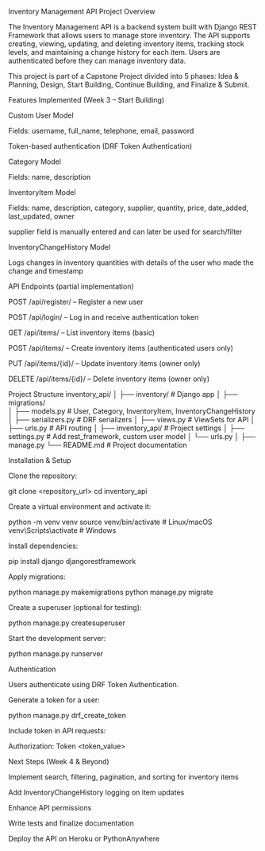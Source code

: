 Inventory Management API
Project Overview

The Inventory Management API is a backend system built with Django REST Framework that allows users to manage store inventory.
The API supports creating, viewing, updating, and deleting inventory items, tracking stock levels, and maintaining a change history for each item.
Users are authenticated before they can manage inventory data.

This project is part of a Capstone Project divided into 5 phases: Idea & Planning, Design, Start Building, Continue Building, and Finalize & Submit.

Features Implemented (Week 3 – Start Building)

Custom User Model

Fields: username, full_name, telephone, email, password

Token-based authentication (DRF Token Authentication)

Category Model

Fields: name, description

InventoryItem Model

Fields: name, description, category, supplier, quantity, price, date_added, last_updated, owner

supplier field is manually entered and can later be used for search/filter

InventoryChangeHistory Model

Logs changes in inventory quantities with details of the user who made the change and timestamp

API Endpoints (partial implementation)

POST /api/register/ – Register a new user

POST /api/login/ – Log in and receive authentication token

GET /api/items/ – List inventory items (basic)

POST /api/items/ – Create inventory items (authenticated users only)

PUT /api/items/{id}/ – Update inventory items (owner only)

DELETE /api/items/{id}/ – Delete inventory items (owner only)

Project Structure
inventory_api/
│
├── inventory/                 # Django app
│   ├── migrations/            
│   ├── models.py              # User, Category, InventoryItem, InventoryChangeHistory
│   ├── serializers.py         # DRF serializers
│   ├── views.py               # ViewSets for API
│   ├── urls.py                # API routing
│
├── inventory_api/             # Project settings
│   ├── settings.py            # Add rest_framework, custom user model
│   └── urls.py
│
├── manage.py
└── README.md                  # Project documentation

Installation & Setup

Clone the repository:

git clone <repository_url>
cd inventory_api


Create a virtual environment and activate it:

python -m venv venv
source venv/bin/activate      # Linux/macOS
venv\Scripts\activate         # Windows


Install dependencies:

pip install django djangorestframework


Apply migrations:

python manage.py makemigrations
python manage.py migrate


Create a superuser (optional for testing):

python manage.py createsuperuser


Start the development server:

python manage.py runserver

Authentication

Users authenticate using DRF Token Authentication.

Generate a token for a user:

python manage.py drf_create_token <username>


Include token in API requests:

Authorization: Token <token_value>

Next Steps (Week 4 & Beyond)

Implement search, filtering, pagination, and sorting for inventory items

Add InventoryChangeHistory logging on item updates

Enhance API permissions

Write tests and finalize documentation

Deploy the API on Heroku or PythonAnywhere
